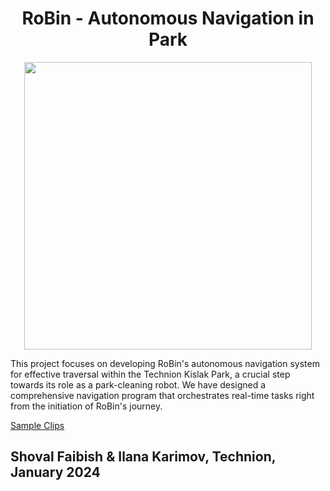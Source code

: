 # <div align="center">RoBin - Autonomous Navigation in Park</div>


<p align="center">
<img width="460" src="https://github.com/ilanaKarimov/RoBinProject/assets/93712053/ede95831-123e-4ce7-9160-dbf2ffc6a1ab">
</p>

<p>
  This project focuses on developing RoBin's autonomous navigation system for effective traversal within the Technion Kislak Park, a crucial  step towards its role as a park-cleaning robot. We have designed a comprehensive navigation program that orchestrates real-time tasks right from the initiation of RoBin's journey.
</p>

[Sample Clips](https://youtu.be/kCh92sKAQ3g)

## <div align="left">Shoval Faibish & Ilana Karimov, Technion, January 2024</div>




